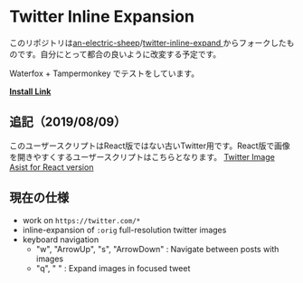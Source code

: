 # Twitter Inline Expansion

このリポジトリは[an-electric-sheep](https://github.com/an-electric-sheep)/[twitter-inline-expand
](https://github.com/an-electric-sheep/twitter-inline-expand)からフォークしたものです。自分にとって都合の良いように改変する予定です。

Waterfox + Tampermonkey でテストをしています。

__<a href="twitter-orig.user.js?raw=true">Install Link</a>__

## 追記（2019/08/09）

このユーザースクリプトはReact版ではない古いTwitter用です。React版で画像を開きやすくするユーザースクリプトはこちらとなります。
[Twitter Image Asist for React version](https://github.com/horyu/userscripts/raw/master/TwitterImageAssist.user.js)

## 現在の仕様
* work on  `https://twitter.com/*`
* inline-expansion of `:orig` full-resolution twitter images
* keyboard navigation
  * "w", "ArrowUp", "s", "ArrowDown" : Navigate between posts with images
  * "q", " " : Expand images in focused tweet
  
